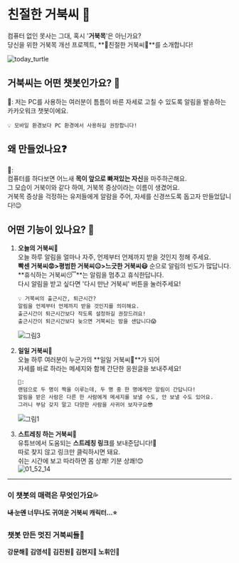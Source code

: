 # 친절한 거북씨 🐢
컴퓨터 없인 못사는 그대, 혹시 '**거북목**'은 아닌가요?  
당신을 위한 거북목 개선 프로젝트, **🌸친절한 거북씨🌸**를 소개합니다!  

![today_turtle](https://user-images.githubusercontent.com/48302738/116578033-f69c1e80-a94b-11eb-98d4-05972503020e.png)

## 거북씨는 어떤 챗봇인가요? 🤔
🐢: 저는 PC를 사용하는 여러분이 틈틈이 바른 자세로 고칠 수 있도록 알림을 발송하는 카카오워크 챗봇이에요.  
```
💡 모바일 환경보다 PC 환경에서 사용하길 권장합니다!
```
## 왜 만들었나요❓
🐢:  
컴퓨터를 하다보면 어느새 **목이 앞으로 빠져있는 자신**을 마주하곤해요.     
그 모습이 거북이와 같다 하여, 거북목 증상이라는 이름이 생겼어요.  
거북목 증상을 걱정하는 유저들에게 알람을 주어, 자세를 신경쓰도록 돕고자 만들었답니다!😉 

## 어떤 기능이 있나요? 📑
1. **오늘의 거북씨🐢**  
	오늘 하루 알림을 얼마나 자주, 언제부터 언제까지 받을 것인지 정해 주세요.  
	**빡센 거북씨😡>평범한 거북씨😐>느긋한 거북씨😃** 순으로 알림의 빈도가 많답니다.  
	**휴식하는 거북씨😴**는 알림을 멈추고 휴식한답니다.  
	다시 알림을 받고 싶다면 '다시 만난 거북씨' 버튼을 눌러주세요!  
	```
	💡 거북씨의 출근시간, 퇴근시간?  
	알림을 언제부터 언제까지 받을 것인지를 의미해요.  
	출근시간이 퇴근시간보다 작도록 설정하길 권장드려요!  
	출근시간이 퇴근시간보다 늦으면 거북씨는 밤을 샌답니다😱  
	```
	![그림3](https://user-images.githubusercontent.com/48302738/116591229-8c8a7600-a959-11eb-825b-fe3ec354e17a.png)
	   
2. **일일 거북씨🐢**  
	오늘 하루 여러분이 누군가의 **일일 거북씨🐢**가 되어     
	자세를 바로 하라는 메세지와 함께 간단한 응원글을 보내주세요!
	```
	🐢:
	랜덤으로 두 명이 짝을 이루는데, 두 명 중 한 명에게만 알림이 간답니다!  
	알림을 받은 사람은 다른 한 사람에게 메세지를 보낼 수도, 안 보낼 수도 있어요.  
	그러니 부담 갖지 말고 다양한 사람을 사귀어 보자구요😎
	```
	![그림1](https://user-images.githubusercontent.com/48302738/116590389-a5465c00-a958-11eb-8221-af210a22c6a3.png)

3. **스트레칭 하는 거북씨🐢**  
	유튜브에서 도움되는 **스트레칭 링크**를 보내준답니다!💪   
	따로 찾지 않고 링크만 클릭하시면 돼요.   
	쉬는 시간에 보고 따라하면 몸 상쾌! 기분 상쾌!😊  
	![01_52_14](https://user-images.githubusercontent.com/48302738/116589196-5ba94180-a957-11eb-88a1-e1e5ca862e59.jpg)

---

### 이 챗봇의 매력은 무엇인가요💦
**~~내 눈엔~~ 너무나도 귀여운 거북씨 캐릭터...⭐**

### 챗봇 만든 멋진 거북씨들🐢
**강문해🐢 김영석🐢 김진원🐢 김현지🐢 노휘인🐢**



